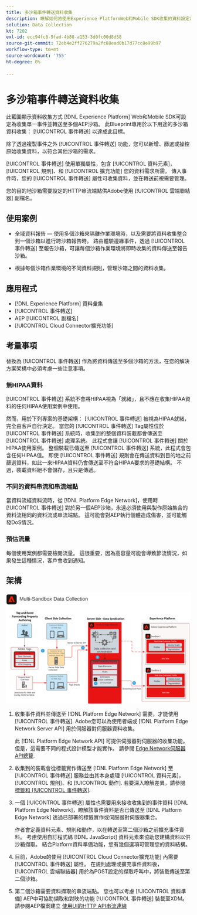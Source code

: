 ```yaml
---
title: 多沙箱事件轉送資料收集
description: 瞭解如何將使用Experience PlatformWeb和Mobile SDK收集的資料設定為收集單一事件並轉送至多個Experience Platform沙箱。
solution: Data Collection
kt: 7202
exl-id: ecc94fc8-9fad-4b88-a153-3d0fc00d8d58
source-git-commit: 72eb4e2ff276279a2fc88ead0b17d77cc8e99b97
workflow-type: tm+mt
source-wordcount: '755'
ht-degree: 0%

---
```


# 多沙箱事件轉送資料收集

此藍圖顯示資料收集方式 [!DNL Experience Platform] Web和Mobile SDK可設定為收集單一事件並轉送至多個AEP沙箱。 此Blueprint專用於以下用途的多沙箱資料收集： [!UICONTROL 事件轉送] 以達成此目標。

除了透過複製事件之外 [!UICONTROL 事件轉送] 功能，您可以新增、篩選或操控原始收集資料，以符合其他沙箱的需求。

[!UICONTROL 事件轉送] 使用單獨屬性，包含 [!UICONTROL 資料元素]， [!UICONTROL 規則]、和 [!UICONTROL 擴充功能] 您的資料需求所需。 傳入事件時，您的 [!UICONTROL 事件轉送] 屬性可收集資料，並在轉送前視需要管理。

您的目的地沙箱需要設定的HTTP串流端點供Adobe使用 [!UICONTROL 雲端聯結器] 副檔名。

## 使用案例

* 全域資料報告 — 使用多個沙箱來隔離作業環境時，以及需要將資料收集整合到一個沙箱以進行跨沙箱報告時。 路由體驗邊緣事件，透過 [!UICONTROL 事件轉送] 至報告沙箱，可讓每個沙箱作業環境將即時收集的資料傳送至報告沙箱。

* 根據每個沙箱作業環境的不同資料規則，管理沙箱之間的資料收集。

## 應用程式

* [!DNL Experience Platform] 資料彙集
* [!UICONTROL 事件轉送]
* AEP [!UICONTROL 副檔名]
* [!UICONTROL Cloud Connector擴充功能]

## 考量事項

替換為 [!UICONTROL 事件轉送] 作為將資料傳送至多個沙箱的方法，在您的解決方案架構中必須考慮一些注意事項。

### 無HIPAA資料

[!UICONTROL 事件轉送] 系統不會將HIPAA視為「就緒」，且不應在收集HIPAA資料的任何HIPAA使用案例中使用。

然而，用於下列專案的基礎架構： [!UICONTROL 事件轉送] 被視為HIPAA就緒，完全由客戶自行決定。 當您的 [!UICONTROL 事件轉送] Tag屬性位於 [!UICONTROL 事件轉送] 系統時，收集到的整個資料裝載都會傳送至 [!UICONTROL 事件轉送] 處理系統。 此程式會讓 [!UICONTROL 事件轉送] 關於HIPAA使用案例。 整個裝載已傳送至 [!UICONTROL 事件轉送] 系統，此程式會包含任何HIPAA值。 即使 [!UICONTROL 事件轉送] 規則會在傳送資料到目的地之前篩選資料，如此一來HIPAA資料仍會傳送至不符合HIPAA要求的基礎結構。 不過，裝載資料絕不會儲存，且只是傳遞。

### 不同的資料串流和串流端點

當資料流經資料流時，從 [!DNL Platform Edge Network]，使用時 [!UICONTROL 事件轉送] 對於另一個AEP沙箱，永遠必須使用與製作原始集合的資料流相同的資料流或串流端點。 這可能會對AEP執行個體造成傷害，並可能觸發DoS情況。

### 預估流量

每個使用案例都需要檢閱流量。 這很重要，因為高容量可能會導致節流情況，如果發生這種情況，客戶會收到通知。

## 架構

![多沙箱 [!UICONTROL 事件轉送]](assets/multi-sandbox-data-collection.png)

1. 收集事件資料並傳送至 [!DNL Platform Edge Network] 需要，才能使用 [!UICONTROL 事件轉送]. Adobe您可以為使用者端或 [!DNL Platform Edge Network Server API] 用於伺服器對伺服器資料收集。

   此 [!DNL Platform Edge Network API] 可提供伺服器對伺服器的收集功能。 但是，這需要不同的程式設計模型才能實作。 請參閱 [Edge Network伺服器API總覽](https://experienceleague.adobe.com/docs/experience-platform/edge-network-server-api/overview.html?lang=en).

1. 收集到的裝載會從標籤實作傳送至 [!DNL Platform Edge Network] 至 [!UICONTROL 事件轉送] 服務並由其本身處理 [!UICONTROL 資料元素]， [!UICONTROL 規則]、和 [!UICONTROL 動作]. 若要深入瞭解差異，請參閱 [標籤和 [!UICONTROL 事件轉送]](https://experienceleague.adobe.com/docs/experience-platform/tags/event-forwarding/overview.html?lang=en#differences-from-tags).

1. 一個 [!UICONTROL 事件轉送] 屬性也需要用來接收收集到的事件資料 [!DNL Platform Edge Network]，瞭解該事件資料是否已傳送至 [!DNL Platform Edge Network] 透過已部署的標籤實作或伺服器對伺服器集合。

   作者會定義資料元素、規則和動作，以在轉送至第二個沙箱之前擴充事件資料。 考慮使用自訂程式碼 [!DNL JavaScript] 資料元素來協助您建構資料以供沙箱擷取。 結合Platform資料準備功能，您有幾個選項可管理您的資料結構。

1. 目前，Adobe的使用 [!UICONTROL Cloud Connector擴充功能] 內需要 [!UICONTROL 事件轉送] 屬性。 在規則處理或擴充事件資料後， [!UICONTROL 雲端聯結器] 用於為POST設定的擷取呼叫中，將裝載傳送至第二個沙箱。

1. 第二個沙箱需要資料擷取的串流端點。 您也可以考慮 [!UICONTROL 資料準備] AEP中可協助擷取和對映的功能 [!UICONTROL 事件轉送] 裝載至XDM。 請參閱AEP檔案建立 [使用UI的HTTP API串流連線](https://experienceleague.adobe.com/docs/experience-platform/sources/ui-tutorials/create/streaming/http.html?lang=zh-Hant)

